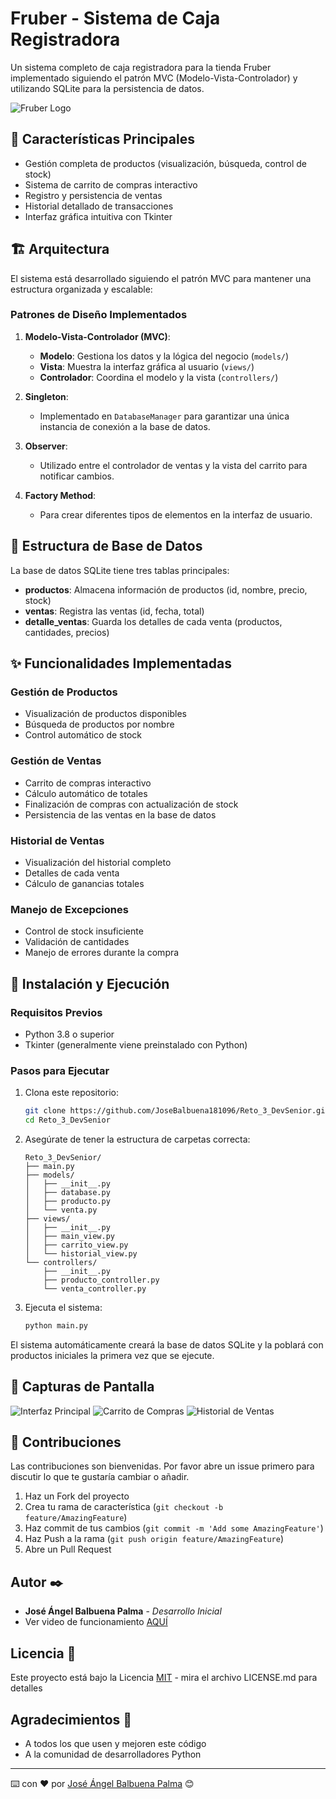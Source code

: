 # Fruber - Sistema de Caja Registradora

Un sistema completo de caja registradora para la tienda Fruber implementado siguiendo el patrón MVC (Modelo-Vista-Controlador) y utilizando SQLite para la persistencia de datos.

![Fruber Logo](utils/inicio.png)


## 🧰 Características Principales

- Gestión completa de productos (visualización, búsqueda, control de stock)
- Sistema de carrito de compras interactivo
- Registro y persistencia de ventas
- Historial detallado de transacciones
- Interfaz gráfica intuitiva con Tkinter

## 🏗️ Arquitectura

El sistema está desarrollado siguiendo el patrón MVC para mantener una estructura organizada y escalable:

### Patrones de Diseño Implementados

1. **Modelo-Vista-Controlador (MVC)**:
   * **Modelo**: Gestiona los datos y la lógica del negocio (`models/`)
   * **Vista**: Muestra la interfaz gráfica al usuario (`views/`)
   * **Controlador**: Coordina el modelo y la vista (`controllers/`)

2. **Singleton**: 
   * Implementado en `DatabaseManager` para garantizar una única instancia de conexión a la base de datos.

3. **Observer**: 
   * Utilizado entre el controlador de ventas y la vista del carrito para notificar cambios.

4. **Factory Method**: 
   * Para crear diferentes tipos de elementos en la interfaz de usuario.

## 💾 Estructura de Base de Datos

La base de datos SQLite tiene tres tablas principales:

- **productos**: Almacena información de productos (id, nombre, precio, stock)
- **ventas**: Registra las ventas (id, fecha, total)
- **detalle_ventas**: Guarda los detalles de cada venta (productos, cantidades, precios)

## ✨ Funcionalidades Implementadas

### Gestión de Productos
- Visualización de productos disponibles
- Búsqueda de productos por nombre
- Control automático de stock

### Gestión de Ventas
- Carrito de compras interactivo
- Cálculo automático de totales
- Finalización de compras con actualización de stock
- Persistencia de las ventas en la base de datos

### Historial de Ventas
- Visualización del historial completo
- Detalles de cada venta
- Cálculo de ganancias totales

### Manejo de Excepciones
- Control de stock insuficiente
- Validación de cantidades
- Manejo de errores durante la compra

## 🚀 Instalación y Ejecución

### Requisitos Previos
- Python 3.8 o superior
- Tkinter (generalmente viene preinstalado con Python)

### Pasos para Ejecutar
1. Clona este repositorio:
   ```bash
   git clone https://github.com/JoseBalbuena181096/Reto_3_DevSenior.git
   cd Reto_3_DevSenior
   ```

2. Asegúrate de tener la estructura de carpetas correcta:
   ```
   Reto_3_DevSenior/
   ├── main.py
   ├── models/
   │   ├── __init__.py
   │   ├── database.py
   │   ├── producto.py
   │   └── venta.py
   ├── views/
   │   ├── __init__.py
   │   ├── main_view.py
   │   ├── carrito_view.py
   │   └── historial_view.py
   └── controllers/
       ├── __init__.py
       ├── producto_controller.py
       └── venta_controller.py
   ```

3. Ejecuta el sistema:
   ```bash
   python main.py
   ```

El sistema automáticamente creará la base de datos SQLite y la poblará con productos iniciales la primera vez que se ejecute.

## 🧪 Capturas de Pantalla

![Interfaz Principal](utils/principal.png)
![Carrito de Compras](utils/carro.png)
![Historial de Ventas](utils/historial.png)


## 👥 Contribuciones

Las contribuciones son bienvenidas. Por favor abre un issue primero para discutir lo que te gustaría cambiar o añadir.

1. Haz un Fork del proyecto
2. Crea tu rama de característica (`git checkout -b feature/AmazingFeature`)
3. Haz commit de tus cambios (`git commit -m 'Add some AmazingFeature'`)
4. Haz Push a la rama (`git push origin feature/AmazingFeature`)
5. Abre un Pull Request
## Autor ✒️

- **José Ángel Balbuena Palma** - *Desarrollo Inicial*
-  Ver video de funcionamiento  [AQUÍ](https://www.youtube.com/watch?v=LZx5KLmiqAU) 

## Licencia 📄

Este proyecto está bajo la Licencia [MIT](https://opensource.org/licenses/MIT) - mira el archivo LICENSE.md para detalles

## Agradecimientos 💎

- A todos los que usen y mejoren este código
- A la comunidad de desarrolladores Python

---
⌨️ con ❤️ por [José Ángel Balbuena Palma](https://github.com/JoseBalbuena181096) 😊